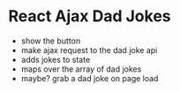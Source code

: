 # React Ajax Dad Jokes

- show the button
- make ajax request to the dad joke api
- adds jokes to state
- maps over the array of dad jokes
- maybe? grab a dad joke on page load

